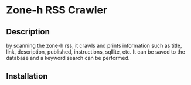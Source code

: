 # Zone-h RSS Crawler

## Description

by scanning the zone-h rss, it crawls and prints information such as title, link, description, published, instructions, sqllite, etc. It can be saved to the database and a keyword search can be performed.

## Installation

```
